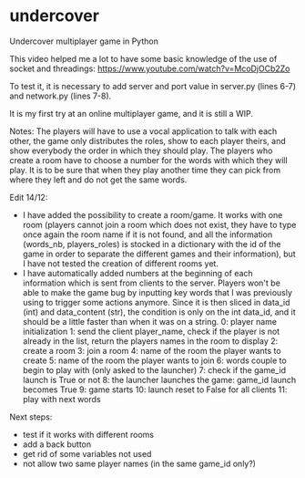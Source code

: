 # undercover
Undercover multiplayer game in Python

This video helped me a lot to have some basic knowledge of the use of socket and threadings:
https://www.youtube.com/watch?v=McoDjOCb2Zo

To test it, it is necessary to add server and port value in server.py (lines 6-7) and network.py (lines 7-8).

It is my first try at an online multiplayer game, and it is still a WIP.

Notes:
The players will have to use a vocal application to talk with each other, the game only distributes the roles, show to each player theirs, and show everybody the order in which they should play.
The players who create a room have to choose a number for the words with which they will play. It is to be sure that when they play another time they can pick from where they left and do not get the same words.

Edit 14/12: 
- I have added the possibility to create a room/game. It works with one room (players cannot join a room which does not exist, they have to type once again the room name if it is not found, and all the information (words_nb, players_roles) is stocked in a dictionary with the id of the game in order to separate the different games and their information), but I have not tested the creation of different rooms yet.
- I have automatically added numbers at the beginning of each information which is sent from clients to the server. Players won't be able to make the game bug by inputting key words that I was previously using to trigger some actions anymore. Since it is then sliced in data_id (int) and data_content (str), the condition is only on the int data_id, and it should be a little faster than when it was on a string.
    0: player name initialization
    1: send the client player_name, check if the player is not already in the list, return the players names in the room to display
    2: create a room
    3: join a room
    4: name of the room the player wants to create
    5: name of the room the player wants to join
    6: words couple to begin to play with (only asked to the launcher)
    7: check if the game_id launch is True or not
    8: the launcher launches the game: game_id launch becomes True
    9: game starts
    10: launch reset to False for all clients
    11: play with next words

Next steps:
- test if it works with different rooms
- add a back button
- get rid of some variables not used
- not allow two same player names (in the same game_id only?)
